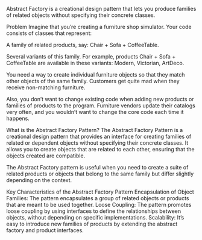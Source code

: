 Abstract Factory is a creational design pattern that lets you produce families of related objects without specifying their concrete classes.


Problem
Imagine that you’re creating a furniture shop simulator. Your code consists of classes that represent:

A family of related products, say: Chair + Sofa + CoffeeTable.

Several variants of this family. For example, products Chair + Sofa + CoffeeTable are available in these variants: Modern, Victorian, ArtDeco.

You need a way to create individual furniture objects so that they match other objects of the same family. Customers get quite mad when they receive non-matching furniture.

Also, you don’t want to change existing code when adding new products or families of products to the program. Furniture vendors update their catalogs very often, and you wouldn’t want to change the core code each time it happens.


What is the Abstract Factory Pattern?
The Abstract Factory Pattern is a creational design pattern that provides an interface for creating families of related or dependent objects without specifying their concrete classes. It allows you to create objects that are related to each other, ensuring that the objects created are compatible.

The Abstract Factory pattern is useful when you need to create a suite of related products or objects that belong to the same family but differ slightly depending on the context.

Key Characteristics of the Abstract Factory Pattern
Encapsulation of Object Families: The pattern encapsulates a group of related objects or products that are meant to be used together.
Loose Coupling: The pattern promotes loose coupling by using interfaces to define the relationships between objects, without depending on specific implementations.
Scalability: It’s easy to introduce new families of products by extending the abstract factory and product interfaces.